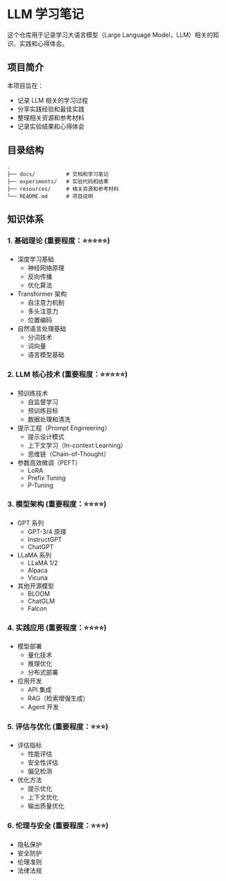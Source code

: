 # LLM 学习笔记

这个仓库用于记录学习大语言模型（Large Language Model，LLM）相关的知识、实践和心得体会。

## 项目简介

本项目旨在：
- 记录 LLM 相关的学习过程
- 分享实践经验和最佳实践
- 整理相关资源和参考材料
- 记录实验结果和心得体会

## 目录结构

```plaintext
.
├── docs/          # 文档和学习笔记
├── experiments/   # 实验代码和结果
├── resources/     # 相关资源和参考材料
└── README.md      # 项目说明
```

## 知识体系

### 1. 基础理论 (重要程度：⭐⭐⭐⭐⭐)
- 深度学习基础
  - 神经网络原理
  - 反向传播
  - 优化算法
- Transformer 架构
  - 自注意力机制
  - 多头注意力
  - 位置编码
- 自然语言处理基础
  - 分词技术
  - 词向量
  - 语言模型基础

### 2. LLM 核心技术 (重要程度：⭐⭐⭐⭐⭐)
- 预训练技术
  - 自监督学习
  - 预训练目标
  - 数据处理和清洗
- 提示工程（Prompt Engineering）
  - 提示设计模式
  - 上下文学习（In-context Learning）
  - 思维链（Chain-of-Thought）
- 参数高效微调（PEFT）
  - LoRA
  - Prefix Tuning
  - P-Tuning

### 3. 模型架构 (重要程度：⭐⭐⭐⭐)
- GPT 系列
  - GPT-3/4 原理
  - InstructGPT
  - ChatGPT
- LLaMA 系列
  - LLaMA 1/2
  - Alpaca
  - Vicuna
- 其他开源模型
  - BLOOM
  - ChatGLM
  - Falcon

### 4. 实践应用 (重要程度：⭐⭐⭐⭐)
- 模型部署
  - 量化技术
  - 推理优化
  - 分布式部署
- 应用开发
  - API 集成
  - RAG（检索增强生成）
  - Agent 开发

### 5. 评估与优化 (重要程度：⭐⭐⭐)
- 评估指标
  - 性能评估
  - 安全性评估
  - 偏见检测
- 优化方法
  - 提示优化
  - 上下文优化
  - 输出质量优化

### 6. 伦理与安全 (重要程度：⭐⭐⭐)
- 隐私保护
- 安全防护
- 伦理准则
- 法律法规